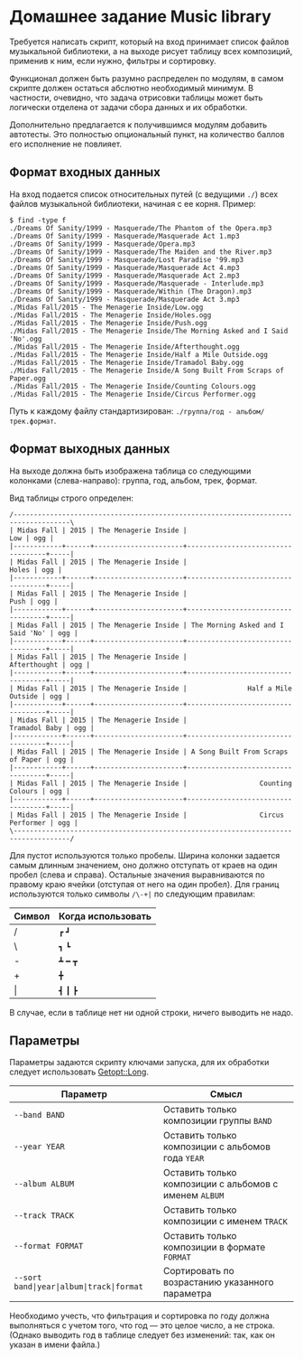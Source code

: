 Домашнее задание Music library
==============================

Требуется написать скрипт, который на вход принимает список файлов музыкальной библиотеки, а на выходе рисует таблицу всех композиций, применив к ним, если нужно, фильтры и сортировку.

Функционал должен быть разумно распределен по модулям, в самом скрипте должен остаться абслютно необходимый минимум. В частности, очевидно, что задача отрисовки таблицы может быть логически отделена от задачи сбора данных и их обработки.

Дополнительно предлагается к получившимся модулям добавить автотесты. Это полностью опциональный пункт, на количество баллов его исполнение не повлияет.

Формат входных данных
---------------------

На вход подается список относительных путей (с ведущими `./`) всех файлов музыкальной библиотеки, начиная с ее корня. Пример:

```
$ find -type f
./Dreams Of Sanity/1999 - Masquerade/The Phantom of the Opera.mp3
./Dreams Of Sanity/1999 - Masquerade/Masquerade Act 1.mp3
./Dreams Of Sanity/1999 - Masquerade/Opera.mp3
./Dreams Of Sanity/1999 - Masquerade/The Maiden and the River.mp3
./Dreams Of Sanity/1999 - Masquerade/Lost Paradise '99.mp3
./Dreams Of Sanity/1999 - Masquerade/Masquerade Act 4.mp3
./Dreams Of Sanity/1999 - Masquerade/Masquerade Act 2.mp3
./Dreams Of Sanity/1999 - Masquerade/Masquerade - Interlude.mp3
./Dreams Of Sanity/1999 - Masquerade/Within (The Dragon).mp3
./Dreams Of Sanity/1999 - Masquerade/Masquerade Act 3.mp3
./Midas Fall/2015 - The Menagerie Inside/Low.ogg
./Midas Fall/2015 - The Menagerie Inside/Holes.ogg
./Midas Fall/2015 - The Menagerie Inside/Push.ogg
./Midas Fall/2015 - The Menagerie Inside/The Morning Asked and I Said 'No'.ogg
./Midas Fall/2015 - The Menagerie Inside/Afterthought.ogg
./Midas Fall/2015 - The Menagerie Inside/Half a Mile Outside.ogg
./Midas Fall/2015 - The Menagerie Inside/Tramadol Baby.ogg
./Midas Fall/2015 - The Menagerie Inside/A Song Built From Scraps of Paper.ogg
./Midas Fall/2015 - The Menagerie Inside/Counting Colours.ogg
./Midas Fall/2015 - The Menagerie Inside/Circus Performer.ogg
```

Путь к каждому файлу стандартизирован: `./группа/год - альбом/трек.формат`.

Формат выходных данных
----------------------

На выходе должна быть изображена таблица со следующими колонками (слева-направо): группа, год, альбом, трек, формат.

Вид таблицы строго определен:

```
/------------------------------------------------------------------------------------\
| Midas Fall | 2015 | The Menagerie Inside |                               Low | ogg |
|------------+------+----------------------+-----------------------------------+-----|
| Midas Fall | 2015 | The Menagerie Inside |                             Holes | ogg |
|------------+------+----------------------+-----------------------------------+-----|
| Midas Fall | 2015 | The Menagerie Inside |                              Push | ogg |
|------------+------+----------------------+-----------------------------------+-----|
| Midas Fall | 2015 | The Menagerie Inside | The Morning Asked and I Said 'No' | ogg |
|------------+------+----------------------+-----------------------------------+-----|
| Midas Fall | 2015 | The Menagerie Inside |                      Afterthought | ogg |
|------------+------+----------------------+-----------------------------------+-----|
| Midas Fall | 2015 | The Menagerie Inside |               Half a Mile Outside | ogg |
|------------+------+----------------------+-----------------------------------+-----|
| Midas Fall | 2015 | The Menagerie Inside |                     Tramadol Baby | ogg |
|------------+------+----------------------+-----------------------------------+-----|
| Midas Fall | 2015 | The Menagerie Inside | A Song Built From Scraps of Paper | ogg |
|------------+------+----------------------+-----------------------------------+-----|
| Midas Fall | 2015 | The Menagerie Inside |                  Counting Colours | ogg |
|------------+------+----------------------+-----------------------------------+-----|
| Midas Fall | 2015 | The Menagerie Inside |                  Circus Performer | ogg |
\------------------------------------------------------------------------------------/
```

Для пустот используются только пробелы. Ширина колонки задается самым длинным значением, оно должно отступать от краев на один пробел (слева и справа). Остальные значения выравниваются по правому краю ячейки (отступая от него на один пробел). Для границ используются только символы `/\-+|` по следующим правилам:

| Символ | Когда использовать |
|---|---|
| / | `┏` `┛`  |
| \ | `┓` `┗`  |
| - | `┻` `━` `┳`  |
| + | `╋`  |
| \| |  `┫` `┃` `┣` |

В случае, если в таблице нет ни одной строки, ничего выводить не надо.

Параметры
---------

Параметры задаются скрипту ключами запуска, для их обработки следует использовать [Getopt::Long](https://metacpan.org/pod/Getopt::Long).

| Параметр | Смысл |
|----------|------------|
| `--band BAND` | Оставить только композиции группы `BAND` |
| `--year YEAR` | Оставить только композиции с альбомов года `YEAR` |
| `--album ALBUM` | Оставить только композиции с альбомов с именем `ALBUM` |
| `--track TRACK` | Оставить только композиции с именем `TRACK` |
| `--format FORMAT` | Оставить только композиции в формате `FORMAT` |
| `--sort band\|year\|album\|track\|format` | Сортировать по возрастанию указанного параметра |

Необходимо учесть, что фильтрация и сортировка по году должна выполняться с учетом того, что год — это целое число, а не строка. (Однако выводить год в таблице следует без изменений: так, как он указан в имени файла.)
